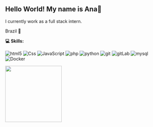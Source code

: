 ## Hello World! My name is Ana👋

I currently work as a full stack intern.

Brazil 📌

 <b> 💻 Skills:</b> <br> <br>
  <img alt="html5" src="https://img.shields.io/badge/-HTML5-E34F26?style=flat-square&logo=html5&logoColor=white"/>
  <img alt="Css" src="https://img.shields.io/badge/-CSS3-1572B6?style=flat-square&logo=css3&logoColor=white"/>
  <img alt="JavaScript" src="https://img.shields.io/badge/-JavaScript-F7DF1E?style=flat-square&logo=javascript&logoColor=white"/>
  <img alt="php" src="https://img.shields.io/badge/-Php-46a2f1?style=flat-square&logo=Php&logoColor=white"/>
  <img alt="python" src="https://img.shields.io/badge/-Python-46a2f1?style=flat-square&logo=Python&logoColor=white"/>
  <img alt="git" src="https://img.shields.io/badge/-Git-F05032?style=flat-square&logo=git&logoColor=white"/>
  <img alt="gitLab" src="https://img.shields.io/badge/-GitLab-F05032?style=flat-square&logo=gitLab&logoColor=white"/>
  <img alt="mysql" src="https://img.shields.io/badge/-MySQL-46a2f1?style=flat-square&logo=mysql&logoColor=white"/>
  <img alt="Docker" src="https://img.shields.io/badge/-Docker-46a2f1?style=flat-square&logo=docker&logoColor=white"/>
   </div>

<div><a href="https://github.com/AnaPds"><img height="180em" src="https://github-readme-stats.vercel.app/api/top-langs/?username=AnaPds&layout=compact&langs_count=7&theme=dracula"/></div><div style="display: inline_block"><br>
   
  
  
 



